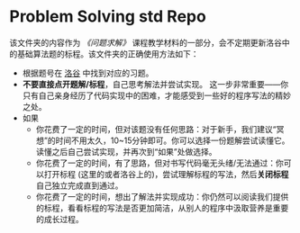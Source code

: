 # Problem Solving std Repo

该文件夹的内容作为 *《问题求解》* 课程教学材料的一部分，会不定期更新洛谷中的基础算法题的标程。该文件夹的正确使用方法如下：

* 根据题号在 [洛谷](https://www.luogu.com.cn) 中找到对应的习题。
* **不要直接点开题解/标程**，自己思考解法并尝试实现。
  这一步非常重要——你只有自己亲身经历了代码实现中的困难，才能感受到一些好的程序写法的精妙之处。
* 如果
  * 你花费了一定的时间，但对该题没有任何思路：对于新手，我们建议“冥想”的时间不用太久，10~15分钟即可。你可以选择一份题解尝试读懂它。读懂之后自己尝试实现，并再次到“如果”处做选择。
  * 你花费了一定的时间，有了思路，但对书写代码毫无头绪/无法通过：你可以打开标程 (这里的或者洛谷上的)，尝试理解标程的写法，然后**关闭标程**自己独立完成直到通过。
  * 你花费了一定的时间，想出了解法并实现成功：你仍然可以阅读我们提供的标程，看看标程的写法是否更加简洁，从别人的程序中汲取营养是重要的成长过程。